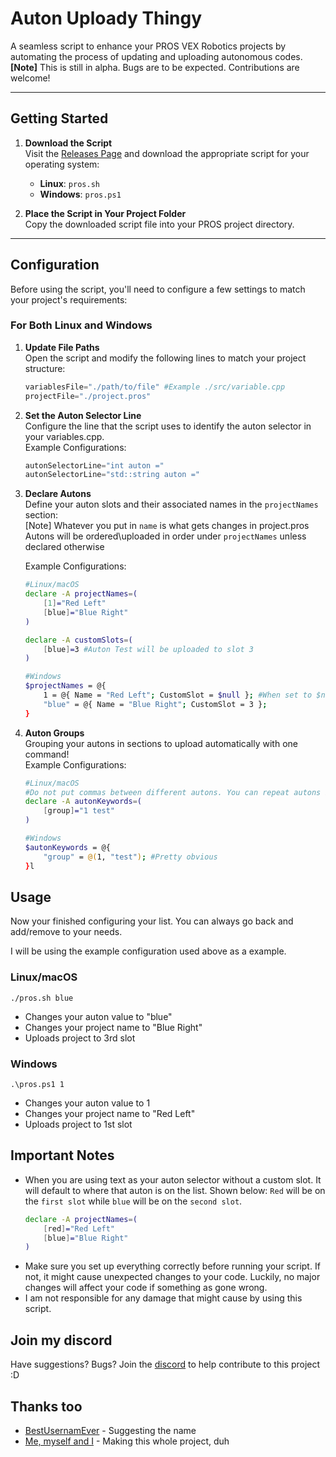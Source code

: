 # Auton Uploady Thingy
A seamless script to enhance your PROS VEX Robotics projects by automating the process of updating and uploading autonomous codes.  
**[Note]** This is still in alpha. Bugs are to be expected. Contributions are welcome!

---

## Getting Started

1. **Download the Script**  
   Visit the [Releases Page](#) and download the appropriate script for your operating system:
   - **Linux**: `pros.sh`
   - **Windows**: `pros.ps1`

2. **Place the Script in Your Project Folder**  
   Copy the downloaded script file into your PROS project directory.

---

## Configuration

Before using the script, you'll need to configure a few settings to match your project's requirements:

### For Both Linux and Windows
1. **Update File Paths**  
   Open the script and modify the following lines to match your project structure:
   ```ps1
   variablesFile="./path/to/file" #Example ./src/variable.cpp
   projectFile="./project.pros"
   
2. **Set the Auton Selector Line**\
    Configure the line that the script uses to identify the auton selector in your variables.cpp.\
    Example Configurations:
    ```ps1
    autonSelectorLine="int auton =" 
    autonSelectorLine="std::string auton ="
    
3. **Declare Autons**\
    Define your auton slots and their associated names in the ``projectNames`` section:\
    [Note] Whatever you put in ``name`` is what gets changes in project.pros\
    Autons will be ordered\uploaded in order under ```projectNames``` unless declared otherwise
    
    Example Configurations:
    ```sh
    #Linux/macOS
    declare -A projectNames=(
        [1]="Red Left"
        [blue]="Blue Right"
    )
    
    declare -A customSlots=(
        [blue]=3 #Auton Test will be uploaded to slot 3
    )

    #Windows
    $projectNames = @{
        1 = @{ Name = "Red Left"; CustomSlot = $null }; #When set to $null means no custom slot
        "blue" = @{ Name = "Blue Right"; CustomSlot = 3 };
    }
    
4. **Auton Groups**\
    Grouping your autons in sections to upload automatically with one command!\
    Example Configurations:
    ```sh
    #Linux/macOS
    #Do not put commas between different autons. You can repeat autons but idk why you would.
    declare -A autonKeywords=(
        [group]="1 test" 
    )
    
    #Windows
    $autonKeywords = @{
        "group" = @(1, "test"); #Pretty obvious
    }l
    
## Usage
Now your finished configuring your list. You can always go back and add/remove to your needs.

I will be using the example configuration used above as a example.
### Linux/macOS
    ./pros.sh blue

- Changes your auton value to "blue"
- Changes your project name to "Blue Right"
- Uploads project to 3rd slot

### Windows
    .\pros.ps1 1

- Changes your auton value to 1
- Changes your project name to "Red Left"
- Uploads project to 1st slot

## Important Notes
* When you are using text as your auton selector without a custom slot. It will default to where that auton is on the list. Shown below: ``Red`` will be on the ``first slot`` while ``blue`` will be on the ``second slot``.
    ```sh
    declare -A projectNames=(
        [red]="Red Left" 
        [blue]="Blue Right"
    )

* Make sure you set up everything correctly before running your script. If not, it might cause unexpected changes to your code. Luckily, no major changes will affect your code if something as gone wrong.
* I am not responsible for any damage that might cause by using this script.
 
## Join my discord
Have suggestions? Bugs? Join the [discord](https://discord.gg/EMgbwcZMFs) to help contribute to this project :D


## Thanks too 
- [BestUsernamEver](https://github.com/BestUsernamEver) - Suggesting the name
- [Me, myself and I](https://github.com/BlueCore7805) - Making this whole project, duh
